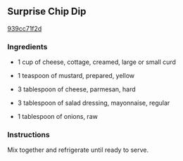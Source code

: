 ## Surprise Chip Dip

[939cc71f2d](http://www.food.com/recipe/surprise-chip-dip-132105)

### Ingredients

 - 1 cup of cheese, cottage, creamed, large or small curd

 - 1 teaspoon of mustard, prepared, yellow

 - 3 tablespoon of cheese, parmesan, hard

 - 3 tablespoon of salad dressing, mayonnaise, regular

 - 1 tablespoon of onions, raw

### Instructions

Mix together and refrigerate until ready to serve.